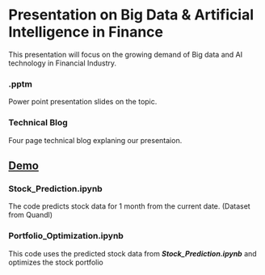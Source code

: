 <h1> Presentation on Big Data & Artificial Intelligence in Finance </h1>

This presentation will focus on the growing demand of Big data and AI technology in Financial Industry.

<h3> .pptm</h3>

Power point presentation slides on the topic.

<h3> Technical Blog </h3>

Four page technical blog explaning our presentaion.

<h2> <u> Demo </u> </h2>

<h3> Stock_Prediction.ipynb </h3>

The code predicts stock data for 1 month from the current date. (Dataset from Quandl)

<h3> Portfolio_Optimization.ipynb </h3>

This code uses the predicted stock data from **_Stock_Prediction.ipynb_** and optimizes the stock portfolio
